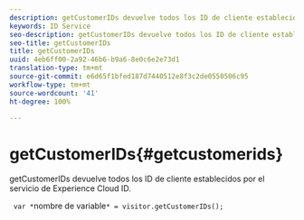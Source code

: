 ```yaml
---
description: getCustomerIDs devuelve todos los ID de cliente establecidos por el servicio de identidad de Experience Cloud.
keywords: ID Service
seo-description: getCustomerIDs devuelve todos los ID de cliente establecidos por el servicio de Experience Cloud ID.
seo-title: getCustomerIDs
title: getCustomerIDs
uuid: 4eb6ff00-2a92-46b6-b9a6-8e0c6e2e73d1
translation-type: tm+mt
source-git-commit: e6d65f1bfed187d7440512e8f3c2de0550506c95
workflow-type: tm+mt
source-wordcount: '41'
ht-degree: 100%

---
```



# getCustomerIDs{#getcustomerids}

getCustomerIDs devuelve todos los ID de cliente establecidos por el servicio de Experience Cloud ID.

<!--
Is there anything else we can say about this??
-->

` var *`nombre de variable`* = visitor.getCustomerIDs();`

